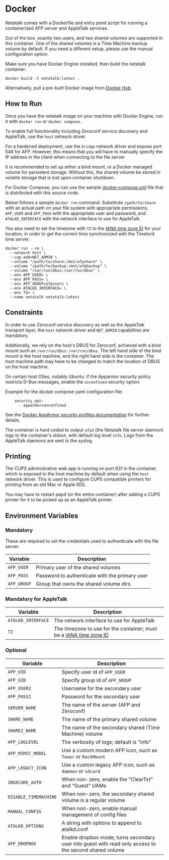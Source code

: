 # Docker

Netatalk comes with a Dockerfile and entry point script for running a containerized AFP server and AppleTalk services.

Out of the box, exactly two users, and two shared volumes are supported in this container. One of the shared volumes is a Time Machine backup volume by default. If you need a different setup, please use the manual configuration option.

Make sure you have Docker Engine installed, then build the netatalk container:

```
docker build -t netatalk:latest .
```

Alternatively, pull a pre-built Docker image from [Docker Hub](https://hub.docker.com/u/netatalk).

## How to Run

Once you have the netatalk image on your machine with Docker Engine, run it with `docker run` or `docker compose`.

To enable full functionality including Zeroconf service discovery and AppleTalk, use the `host` network driver.

For a hardened deployment, use the `bridge` network driver and expose port 548 for AFP. However, this means that you will have to manually specify the IP address in the client when connecting to the file server.

It is recommended to set up either a bind mount, or a Docker managed volume for persistent storage.
Without this, the shared volume be stored in volatile storage that is lost upon container shutdown.

For Docker Compose, you can use the sample [docker-compose.yml](https://github.com/Netatalk/netatalk/blob/main/docker-compose.yml) file that is distributed with this source code.

Below follows a sample `docker run` command. Substitute `/path/to/share` with an actual path on your file system with appropriate permissions, `AFP_USER` and `AFP_PASS` with the appropriate user and password, and `ATALKD_INTERFACE` with the network interface to use for AppleTalk.

You also need to set the timezone with `TZ` to the [IANA time zone ID](https://nodatime.org/TimeZones) for your location, in order to get the correct time synchronized with the Timelord time server.

```
docker run --rm \
  --network host \
  --cap-add=NET_ADMIN \
  --volume "/path/to/share:/mnt/afpshare" \
  --volume "/path/to/backup:/mnt/afpbackup" \
  --volume "/var/run/dbus:/var/run/dbus" \
  --env AFP_USER= \
  --env AFP_PASS= \
  --env AFP_GROUP=afpusers \
  --env ATALKD_INTERFACE= \
  --env TZ= \
  --name netatalk netatalk:latest
```

## Constraints

In order to use Zeroconf service discovery as well as the AppleTalk transport layer, the `host` network driver and `NET_ADMIN` capabilities are mandatory.

Additionally, we rely on the host's DBUS for Zeroconf, achieved with a bind mount such as `/var/run/dbus:/var/run/dbus`. The left hand side of the bind mount is the host machine, and the right hand side is the container. The host machine path may have to be changed to match the location of DBUS on the host machine.

On certain host OSes, notably Ubuntu: if the Apparmor security policy restricts D-Bus messages, enable the `unconfined` security option.

Example for the docker compose yaml configuration file:

```
    security_opt:
      - apparmor=unconfined
```

See the [Docker AppArmor security profiles documentation](https://docs.docker.com/engine/security/apparmor/) for further details.

The container is hard coded to output `afpd` (the Netatalk file server daemon) logs to the container's stdout, with default log level `info`. Logs from the AppleTalk daemons are sent to the syslog.

## Printing

The CUPS administrative web app is running on port 631 in the container, which is exposed to the host machine by default when using the `host` network driver. This is used to configure CUPS compatible printers for printing from an old Mac or Apple IIGS.

You may have to restart papd (or the entire container) after adding a CUPS printer for it to be picked up as an AppleTalk printer.

## Environment Variables

### Mandatory

These are required to set the credentials used to authenticate with the file server.

| Variable | Description |
| --- | --- |
| `AFP_USER` | Primary user of the shared volumes |
| `AFP_PASS` | Password to authenticate with the primary user |
| `AFP_GROUP` | Group that owns the shared volume dirs |

### Mandatory for AppleTalk

| Variable | Description |
| --- | --- |
| `ATALKD_INTERFACE` | The network interface to use for AppleTalk |
| `TZ` | The timezone to use for the container; must be a [IANA time zone ID](https://nodatime.org/TimeZones) |

### Optional

| Variable        | Description                                                    |
|-----------------|----------------------------------------------------------------|
| `AFP_UID`       | Specify user id of `AFP_USER`                                  |
| `AFP_GID`       | Specify group id of `AFP_GROUP`                                |
| `AFP_USER2`     | Username for the secondary user                                |
| `AFP_PASS2`     | Password for the secondary user                                |
| `SERVER_NAME`   | The name of the server (AFP and Zeroconf)                      |
| `SHARE_NAME`    | The name of the primary shared volume                          |
| `SHARE2_NAME`   | The name of the secondary shared (Time Machine) volume         |
| `AFP_LOGLEVEL`  | The verbosity of logs; default is "info"                       |
| `AFP_MIMIC_MODEL` | Use a custom modern AFP icon, such as `Tower` or `RackMount` |
| `AFP_LEGACY_ICON` | Use a custom legacy AFP icon, such as `daemon` or `sdcard`   |
| `INSECURE_AUTH` | When non-zero, enable the "ClearTxt" and "Guest" UAMs          |
| `DISABLE_TIMEMACHINE` | When non-zero, the secondary shared volume is a regular volume |
| `MANUAL_CONFIG` | When non-zero, enable manual management of config files        |
| `ATALKD_OPTIONS` | A string with options to append to atalkd.conf                |
| `AFP_DROPBOX` |  Enable dropbox mode; turns secondary user into guest with read only access to the second shared volume |
